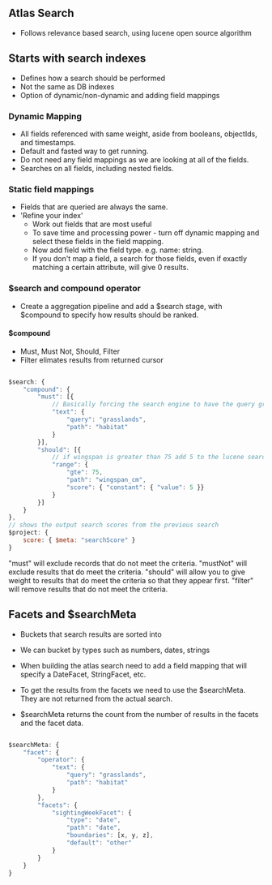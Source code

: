## Atlas Search
- Follows relevance based search, using lucene open source algorithm

## Starts with search indexes
- Defines how a search should be performed
- Not the same as DB indexes
- Option of dynamic/non-dynamic and adding field mappings

### Dynamic Mapping
- All fields referenced with same weight, aside from booleans, objectIds, and timestamps.
- Default and fasted way to get running.
- Do not need any field mappings as we are looking at all of the fields.
- Searches on all fields, including nested fields.

### Static field mappings
- Fields that are queried are always the same.
- 'Refine your index'
    - Work out fields that are most useful
    - To save time and processing power - turn off dynamic mapping and select these fields in the field mapping.
    - Now add field with the field type. e.g. name: string.
    - If you don't map a field, a search for those fields, even if exactly matching a certain attribute, will give 0 results.


### $search and compound operator
- Create a aggregation pipeline and add a $search stage, with $compound to specify how results should be ranked.

#### $compound
- Must, Must Not, Should, Filter
- Filter elimates results from returned cursor

```javascript

$search: {
    "compound": {
        "must": [{
            // Basically forcing the search engine to have the query grasslands on the habitat field
            "text": {
                "query": "grasslands",
                "path": "habitat"
            }
        }],
        "should": [{
            // if wingspan is greater than 75 add 5 to the lucene search algorithm result
            "range": {
                "gte": 75,
                "path": "wingspan_cm",
                "score": { "constant": { "value": 5 }}
            }
        }]
    }
},
// shows the output search scores from the previous search
$project: {
    score: { $meta: "searchScore" }
}

```

"must" will exclude records that do not meet the criteria. 
"mustNot" will exclude results that do meet the criteria. 
"should" will allow you to give weight to results that do meet the criteria so that they appear first. 
"filter" will remove results that do not meet the criteria.

## Facets and $searchMeta
- Buckets that search results are sorted into
- We can bucket by types such as numbers, dates, strings
- When building the atlas search need to add a field mapping that will specify a DateFacet, StringFacet, etc.

- To get the results from the facets we need to use the $searchMeta. They are not returned from the actual search.
- $searchMeta returns the count from the number of results in the facets and the facet data.


```javascript

$searchMeta: {
    "facet": {
        "operator": {
            "text": {
                "query": "grasslands",
                "path": "habitat"
            }
        },
        "facets": {
            "sightingWeekFacet": {
                "type": "date",
                "path": "date",
                "boundaries": [x, y, z],
                "default": "other"
            }
        }
    }
}

```